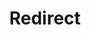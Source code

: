 ﻿---
layout: src/layouts/Redirect.astro
title: Redirect
redirect: https://yamldoc.liuyan.wang/docs/deprecations#server-extensibility
pubDate:  2023-12-11
navSearch: false
navSitemap: false
navMenu: false
---